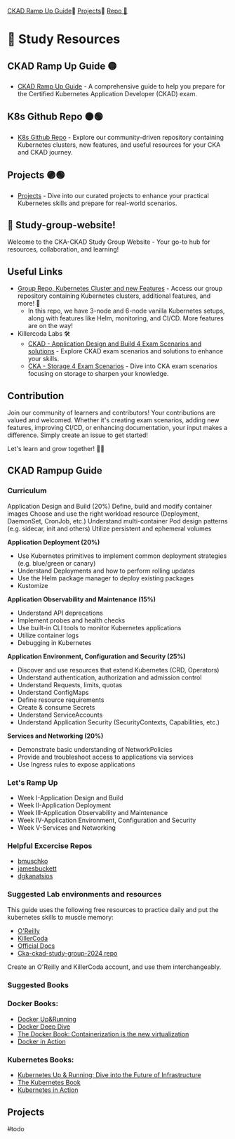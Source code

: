 [CKAD Ramp Up Guide](#rampup)🐍 [Projects](#projects)🦔 [Repo 📖](https://github.com/colossus06/cka-ckad-study-group-2024) 


# 📘 Study Resources

## CKAD Ramp Up Guide 🟡 
- [CKAD Ramp Up Guide](#rampup) - A comprehensive guide to help you prepare for the Certified Kubernetes Application Developer (CKAD) exam.

## K8s Github Repo 🟠🟢
- [K8s Github Repo](https://github.com/colossus06/cka-ckad-study-group-2024/) - Explore our community-driven repository containing Kubernetes clusters, new features, and useful resources for your CKA and CKAD journey.

## Projects 🟣🟢
- [Projects](#projects) - Dive into our curated projects to enhance your practical Kubernetes skills and prepare for real-world scenarios.

## 🚀 Study-group-website!

Welcome to the CKA-CKAD Study Group Website - Your go-to hub for resources, collaboration, and learning!

## Useful Links
- [Group Repo, Kubernetes Cluster and new Features](https://github.com/colossus06/cka-ckad-study-group-2024) - Access our group repository containing Kubernetes clusters, additional features, and more! 🌟
    - In this repo, we have 3-node and 6-node vanilla Kubernetes setups, along with features like Helm, monitoring, and CI/CD. More features are on the way!
- Killercoda Labs 🛠️
    - [CKAD - Application Design and Build 4 Exam Scenarios and solutions](https://killercoda.com/kuberada/scenario/4-questions) - Explore CKAD exam scenarios and solutions to enhance your skills.
    - [CKA - Storage 4 Exam Scenarios](https://killercoda.com/kuberada/scenario/cka-4-questions) - Dive into CKA exam scenarios focusing on storage to sharpen your knowledge.

## Contribution
Join our community of learners and contributors! Your contributions are valued and welcomed. Whether it's creating exam scenarios, adding new features, improving CI/CD, or enhancing documentation, your input makes a difference. Simply create an issue to get started!

Let's learn and grow together! 🌱✨


## CKAD Rampup Guide <a id="rampup"></a>

### Curriculum


Application Design and Build (20%)
Define, build and modify container images
Choose and use the right workload resource (Deployment, DaemonSet, CronJob, etc.)
Understand multi-container Pod design patterns (e.g. sidecar, init and others)
Utilize persistent and ephemeral volumes
 
**Application Deployment (20%)**

- Use Kubernetes primitives to implement common deployment strategies (e.g. blue/green or canary)
- Understand Deployments and how to perform rolling updates
- Use the Helm package manager to deploy existing packages
- Kustomize
 
**Application Observability and Maintenance (15%)**

- Understand API deprecations
- Implement probes and health checks
- Use built-in CLI tools to monitor Kubernetes applications
- Utilize container logs
- Debugging in Kubernetes
 
**Application Environment, Configuration and Security (25%)**

- Discover and use resources that extend Kubernetes (CRD, Operators)
- Understand authentication, authorization and admission control
- Understand Requests, limits, quotas
- Understand ConfigMaps
- Define resource requirements
- Create & consume Secrets
- Understand ServiceAccounts
- Understand Application Security (SecurityContexts, Capabilities, etc.)
 
**Services and Networking (20%)**

- Demonstrate basic understanding of NetworkPolicies
- Provide and troubleshoot access to applications via services
- Use Ingress rules to expose applications


### Let's Ramp Up

* Week I-Application Design and Build
* Week II-Application Deployment
* Week III-Application Observability and Maintenance
* Week IV-Application Environment, Configuration and Security
* Week V-Services and Networking



### Helpful Excercise Repos


* [bmuschko](https://github.com/bmuschko/ckad-crash-course/tree/master/exercises)
* [jamesbuckett](https://github.com/jamesbuckett/ckad-questions)
* [dgkanatsios](https://github.com/dgkanatsios/CKAD-exercises)


### Suggested Lab environments and resources

This guide uses the following free resources to practice daily and put the kubernetes skills to muscle memory:
* [O'Reilly](https://www.oreilly.com/)
* [KillerCoda](https://killercoda.com/)
* [Official Docs](https://kubernetes.io/)
* [Cka-ckad-study-group-2024 repo](https://github.com/colossus06/cka-ckad-study-group-2024)

Create an O'Reilly and KillerCoda account, and use them interchangeably.


### Suggested Books


### Docker Books:
- [Docker Up&Running](https://www.amazon.com/Docker-Shipping-Reliable-Containers-Production/dp/1491917571)
- [Docker Deep Dive](https://www.amazon.com/Docker-Deep-Dive-Nigel-Poulton/dp/1521822808)
- [The Docker Book: Containerization is the new virtualization](https://www.amazon.com/Docker-Book-Containerization-new-virtualization-ebook/dp/B00LRROTI4)
- [Docker in Action](https://www.amazon.com/Docker-Action-Jeff-Nickoloff/dp/1633430235)

### Kubernetes Books:
- [Kubernetes Up & Running: Dive into the Future of Infrastructure](https://www.amazon.com/Kubernetes-Running-Dive-Future-Infrastructure/dp/1492046531)
- [The Kubernetes Book](https://www.amazon.com/Kubernetes-Book-Nigel-Poulton/dp/1521823634)
- [Kubernetes in Action](https://www.amazon.com/Kubernetes-Action-Marko-Luksa/dp/1617293725)


## Projects <a id="projects"></a>

#todo